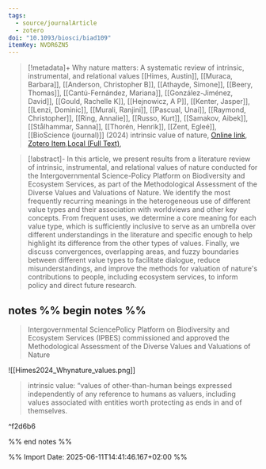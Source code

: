 ```yaml
---
tags:
  - source/journalArticle
  - zotero
doi: "10.1093/biosci/biad109"
itemKey: NVDR6ZN5
---
```

>[!metadata]+
> Why nature matters: A systematic review of intrinsic, instrumental, and relational values
> [[Himes, Austin]], [[Muraca, Barbara]], [[Anderson, Christopher B]], [[Athayde, Simone]], [[Beery, Thomas]], [[Cantú-Fernández, Mariana]], [[González-Jiménez, David]], [[Gould, Rachelle K]], [[Hejnowicz, A P]], [[Kenter, Jasper]], [[Lenzi, Dominic]], [[Murali, Ranjini]], [[Pascual, Unai]], [[Raymond, Christopher]], [[Ring, Annalie]], [[Russo, Kurt]], [[Samakov, Aibek]], [[Stålhammar, Sanna]], [[Thorén, Henrik]], [[Zent, Egleé]], 
> [[BioScience (journal)]] (2024)
> intrinsic value of nature, 
> [Online link](https://doi.org/10.1093/biosci/biad109), [Zotero Item](zotero://select/library/items/NVDR6ZN5),[Local (Full Text)](file://C:/Users/aburg/Documents/references/zotero/storage/DMYVZAXL/Himes2024_Whynature.pdf), 


>[!abstract]-
>In this article, we present results from a literature review of intrinsic, instrumental, and relational values of nature conducted for the Intergovernmental Science-Policy Platform on Biodiversity and Ecosystem Services, as part of the Methodological Assessment of the Diverse Values and Valuations of Nature. We identify the most frequently recurring meanings in the heterogeneous use of different value types and their association with worldviews and other key concepts. From frequent uses, we determine a core meaning for each value type, which is sufficiently inclusive to serve as an umbrella over different understandings in the literature and specific enough to help highlight its difference from the other types of values. Finally, we discuss convergences, overlapping areas, and fuzzy boundaries between different value types to facilitate dialogue, reduce misunderstandings, and improve the methods for valuation of nature's contributions to people, including ecosystem services, to inform policy and direct future research.

## notes %% begin notes %%
>Intergovernmental SciencePolicy Platform on Biodiversity and Ecosystem Services (IPBES) commissioned and approved the Methodological Assessment of the Diverse Values and Valuations of Nature

![[Himes2024_Whynature_values.png]]

> intrinsic value: “values of other-than-human beings expressed independently of any reference to humans as valuers, including values associated with entities worth protecting as ends in and of themselves.

^f2d6b6


%% end notes %%

%% Import Date: 2025-06-11T14:41:46.167+02:00 %%
